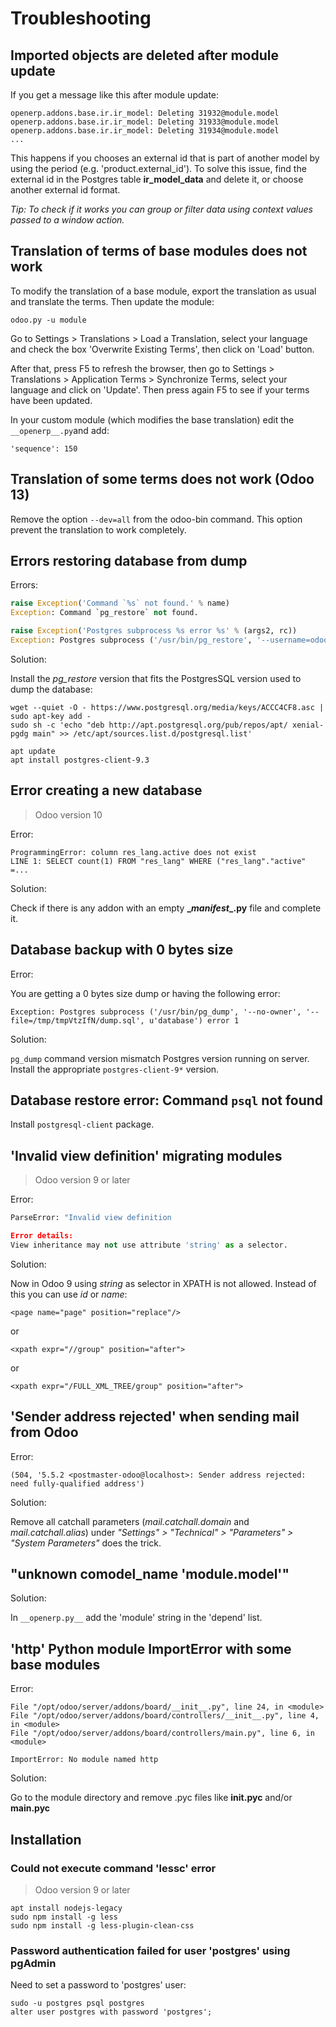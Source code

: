 # Troubleshooting

## Imported objects are deleted after module update

If you get a message like this after module update:

```text
openerp.addons.base.ir.ir_model: Deleting 31932@module.model
openerp.addons.base.ir.ir_model: Deleting 31933@module.model
openerp.addons.base.ir.ir_model: Deleting 31934@module.model
...
```

This happens if you chooses an external id that is part of another model by using the period (e.g. 'product.external_id'). To solve this issue, find the external id in the Postgres table **ir_model_data** and delete it, or choose another external id format.

_Tip: To check if it works you can group or filter data using context values passed to a window action._

## Translation of terms of base modules does not work

To modify the translation of a base module, export the translation as usual and translate the terms. Then update the module:

```
odoo.py -u module
```

Go to Settings > Translations > Load a Translation, select your language and check the box 'Overwrite Existing Terms', then click on 'Load' button.

After that, press F5 to refresh the browser, then go to Settings > Translations > Application Terms > Synchronize Terms, select your language and click on 'Update'. Then press again F5 to see if your terms have been updated.

In your custom module (which modifies the base translation) edit the `__openerp__.py`and add:

```
'sequence': 150
```

## Translation of some terms does not work (Odoo 13)

Remove the option `--dev=all` from the odoo-bin command. This option prevent the translation to work completely.

## Errors restoring database from dump

Errors:

```python
raise Exception('Command `%s` not found.' % name)
Exception: Command `pg_restore` not found.
```

```python
raise Exception('Postgres subprocess %s error %s' % (args2, rc))
Exception: Postgres subprocess ('/usr/bin/pg_restore', '--username=odoo', '--host=localhost', u'--dbname=dbname', '--no-owner', '/tmp/tmpxTpUyL') error 1
```

Solution:

Install the _pg_restore_ version that fits the PostgresSQL version used to dump the database:

```
wget --quiet -O - https://www.postgresql.org/media/keys/ACCC4CF8.asc | sudo apt-key add -
sudo sh -c 'echo "deb http://apt.postgresql.org/pub/repos/apt/ xenial-pgdg main" >> /etc/apt/sources.list.d/postgresql.list'

apt update
apt install postgres-client-9.3
```

## Error creating a new database

> Odoo version 10

Error:
```
ProgrammingError: column res_lang.active does not exist
LINE 1: SELECT count(1) FROM "res_lang" WHERE ("res_lang"."active" =...
```

Solution:

Check if there is any addon with an empty **\__manifest__.py** file and complete it.

## Database backup with 0 bytes size

Error:

You are getting a 0 bytes size dump or having the following error:

```
Exception: Postgres subprocess ('/usr/bin/pg_dump', '--no-owner', '--file=/tmp/tmpVtzIfN/dump.sql', u'database') error 1
```

Solution:

`pg_dump` command version mismatch Postgres version running on server. Install the appropriate `postgres-client-9*` version.

## Database restore error: Command `psql` not found

Install `postgresql-client` package.

## 'Invalid view definition' migrating modules

> Odoo version 9 or later

Error:

```python
ParseError: "Invalid view definition

Error details:
View inheritance may not use attribute 'string' as a selector.
```

Solution:

Now in Odoo 9 using _string_ as selector in XPATH is not allowed. Instead of this you can use _id_ or _name_:

```
<page name="page" position="replace"/>
```

or

```
<xpath expr="//group" position="after">
```

or

```
<xpath expr="/FULL_XML_TREE/group" position="after">
```

## 'Sender address rejected' when sending mail from Odoo

Error:

```
(504, '5.5.2 <postmaster-odoo@localhost>: Sender address rejected: need fully-qualified address')
```

Solution:

Remove all catchall parameters (_mail.catchall.domain_ and _mail.catchall.alias_) under _"Settings" > "Technical" > "Parameters" > "System Parameters"_ does the trick.

## "unknown comodel_name 'module.model'"

Solution:

In `__openerp.py__` add the 'module' string in the 'depend' list.

## 'http' Python module ImportError with some base modules

Error:
```
File "/opt/odoo/server/addons/board/__init__.py", line 24, in <module>
File "/opt/odoo/server/addons/board/controllers/__init__.py", line 4, in <module>
File "/opt/odoo/server/addons/board/controllers/main.py", line 6, in <module>

ImportError: No module named http
```

Solution:

Go to the module directory and remove .pyc files like **__init__.pyc** and/or **main.pyc**

## Installation

### Could not execute command 'lessc' error

> Odoo version 9 or later

```
apt install nodejs-legacy
sudo npm install -g less
sudo npm install -g less-plugin-clean-css
```

### Password authentication failed for user 'postgres' using pgAdmin

Need to set a password to 'postgres' user:

```
sudo -u postgres psql postgres
alter user postgres with password 'postgres';
```